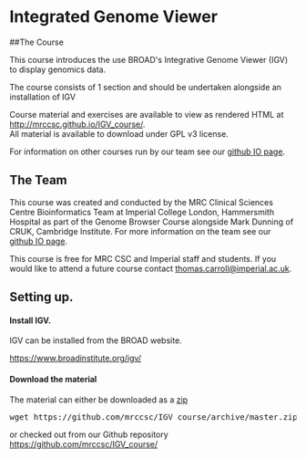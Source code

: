 # Integrated Genome Viewer  


##The Course

This course introduces the use BROAD's Integrative Genome Viewer (IGV) to display genomics data.

The course consists of 1 section and should be undertaken alongside an installation of IGV

Course material and exercises are available to view as rendered HTML at http://mrccsc.github.io/IGV_course/.  
All material is available to download under GPL v3 license.

For  information on other courses run by our team see our [github IO page](http://mrccsc.github.io/training.html).


## The Team
This course was created and conducted by the MRC Clinical Sciences Centre Bioinformatics Team at Imperial College London, Hammersmith Hospital as part of the Genome Browser Course alongside Mark Dunning of CRUK, Cambridge Institute.
For more information on the team see our [github IO page](http://mrccsc.github.io/).


This course is free for MRC CSC and Imperial staff and students. If you would like to attend a future course contact thomas.carroll@imperial.ac.uk.

## Setting up.


#### Install IGV.

IGV can be installed from the BROAD website.  

https://www.broadinstitute.org/igv/

#### Download the material
The material can either be downloaded as a [zip](https://github.com/mrccsc/IGV_course/archive/master.zip)
<pre>
wget https://github.com/mrccsc/IGV_course/archive/master.zip ./
</pre>
or checked out from our Github repository
https://github.com/mrccsc/IGV_course/
